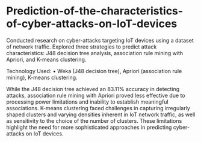 # Prediction-of-the-characteristics-of-cyber-attacks-on-IoT-devices

Conducted research on cyber-attacks targeting IoT devices using a dataset of network traffic. Explored three strategies to predict attack characteristics: J48 decision tree analysis, association rule mining with Apriori, and K-means clustering.

Technology Used: 
• Weka (J48 decision tree), Apriori (association rule mining), K-means clustering.

While the J48 decision tree achieved an 83.11% accuracy in detecting attacks, association rule mining with Apriori proved less effective due to processing power limitations and inability to establish meaningful associations. K-means clustering faced challenges in capturing irregularly shaped clusters and varying densities inherent in IoT network traffic, as well as sensitivity to the choice of the number of clusters. These limitations highlight the need for more sophisticated approaches in predicting cyber-attacks on IoT devices.
